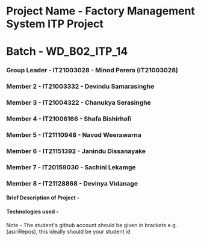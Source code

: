 # Project Name - Factory Management System ITP Project
# Batch - WD_B02_ITP_14
### Group Leader - IT21003028 - Minod Perera (IT21003028)
### Member 2 - IT21003332 - Devindu Samarasinghe
### Member 3 - IT21004322 - Chanukya Serasinghe
### Member 4 - IT21006166 - Shafa Bishirhafi
### Member 5 - IT21110948 - Navod Weerawarna
### Member 6 - IT21151392 - Janindu Dissanayake
### Member 7 - IT20159030 - Sachini Lekamge
### Member 8 - IT21128868 - Devinya Vidanage

#### Brief Description of Project - 
#### Technologies used - 

Note - The student's github account should be given in brackets e.g. (asiriRepos), this ideally should be your student id 

